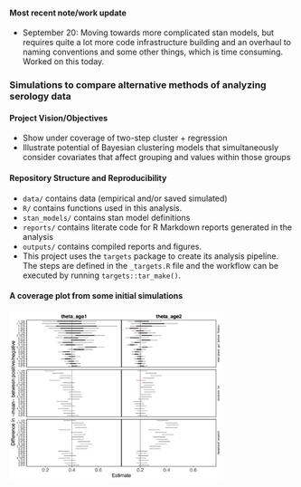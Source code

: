 
#### Most recent note/work update

- September 20: Moving towards more complicated stan models, but
  requires quite a lot more code infrastructure building and an overhaul
  to naming conventions and some other things, which is time consuming.
  Worked on this today.

### Simulations to compare alternative methods of analyzing serology data

#### Project Vision/Objectives

- Show under coverage of two-step cluster + regression
- Illustrate potential of Bayesian clustering models that simultaneously
  consider covariates that affect grouping and values within those
  groups

#### Repository Structure and Reproducibility

- `data/` contains data (empirical and/or saved simulated)
- `R/` contains functions used in this analysis.
- `stan_models/` contains stan model definitions
- `reports/` contains literate code for R Markdown reports generated in
  the analysis
- `outputs/` contains compiled reports and figures.
- This project uses the `targets` package to create its analysis
  pipeline. The steps are defined in the `_targets.R` file and the
  workflow can be executed by running `targets::tar_make()`.

#### A coverage plot from some initial simulations

<img src="outputs/examp_sims.png" width="75%" />
